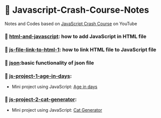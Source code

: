 # :pencil: Javascript-Crash-Course-Notes

Notes and Codes based on [JavaScript Crash Course](https://youtu.be/Qqx_wzMmFeA)  on YouTube

### :bookmark: [**html-and-javascript**](./html-and-javascript/): how to add JavaScript in HTML file

### :bookmark: [**js-file-link-to-html-1**](./js-file-link-to-html-1/): how to link HTML file to JavaScript file

### :bookmark: [**json**](./json.md):basic functionality of json file

### :bookmark: [**js-project-1-age-in-days**](./js-project-1-age-in-days/): 
- Mini project using JavaScript: [Age in days](https://liulanz.github.io/Javascript-Crash-Course-Notes/js-project-1-age-in-days/)

### :bookmark: [**js-project-2-cat-generator**](./js-project-2-cat-generator/): 
- Mini project using JavaScript: [Cat Generator](https://liulanz.github.io/Javascript-Crash-Course-Notes/js-project-2-cat-generator/)

